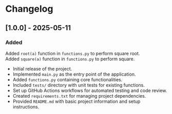 # Changelog

## [1.0.0] - 2025-05-11

### Added
Added `root(a)` function in `functions.py` to perform square root.   
Added `square(a)` function in `functions.py` to perform square.  
- Initial release of the project.
- Implemented `main.py` as the entry point of the application.
- Added `functions.py` containing core functionalities.
- Included `tests/` directory with unit tests for existing functions.
- Set up GitHub Actions workflows for automated testing and code review.
- Created `requirements.txt` for managing project dependencies.
- Provided `README.md` with basic project information and setup instructions.
